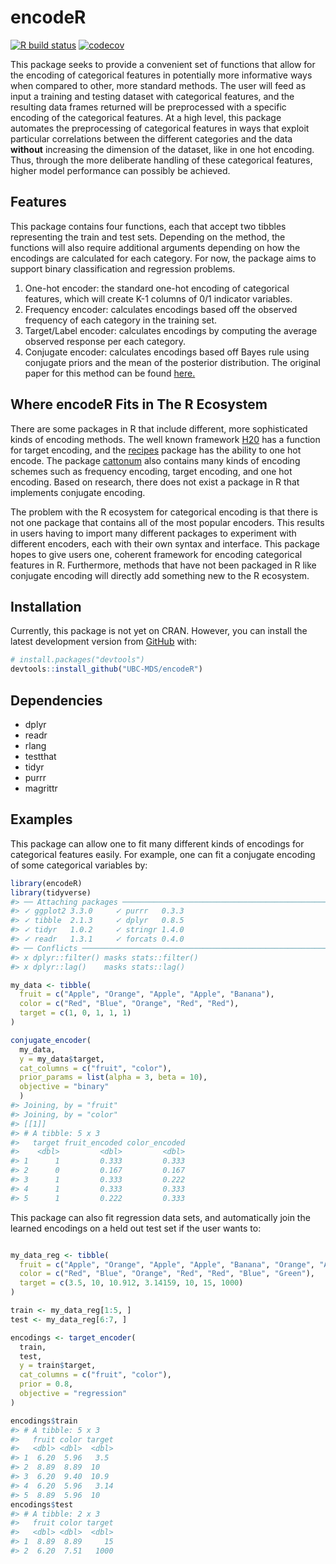 
<!-- README.md is generated from README.Rmd. Please edit that file -->

# encodeR

<!-- badges: start -->

[![R build
status](https://github.com/UBC-MDS/encodeR/workflows/R-CMD-check/badge.svg)](https://github.com/UBC-MDS/encodeR/actions)
[![codecov](https://codecov.io/gh/UBC-MDS/encodeR/branch/master/graph/badge.svg)](https://codecov.io/gh/UBC-MDS/encodeR)
<!-- badges: end -->

This package seeks to provide a convenient set of functions that allow
for the encoding of categorical features in potentially more informative
ways when compared to other, more standard methods. The user will feed
as input a training and testing dataset with categorical features, and
the resulting data frames returned will be preprocessed with a specific
encoding of the categorical features. At a high level, this package
automates the preprocessing of categorical features in ways that exploit
particular correlations between the different categories and the data
**without** increasing the dimension of the dataset, like in one hot
encoding. Thus, through the more deliberate handling of these
categorical features, higher model performance can possibly be achieved.

## Features

This package contains four functions, each that accept two tibbles
representing the train and test sets. Depending on the method, the
functions will also require additional arguments depending on how the
encodings are calculated for each category. For now, the package aims to
support binary classification and regression problems.

1.  One-hot encoder: the standard one-hot encoding of categorical
    features, which will create K-1 columns of 0/1 indicator variables.
2.  Frequency encoder: calculates encodings based off the observed
    frequency of each category in the training set.
3.  Target/Label encoder: calculates encodings by computing the average
    observed response per each category.
4.  Conjugate encoder: calculates encodings based off Bayes rule using
    conjugate priors and the mean of the posterior distribution. The
    original paper for this method can be found
    [here.](https://arxiv.org/pdf/1904.13001.pdf)

## Where encodeR Fits in The R Ecosystem

There are some packages in R that include different, more sophisticated
kinds of encoding methods. The well known framework
[H20](http://docs.h2o.ai/h2o/latest-stable/h2o-docs/data-munging/target-encoding.html)
has a function for target encoding, and the
[recipes](https://cran.r-project.org/web/packages/recipes/recipes.pdf)
package has the ability to one hot encode. The package
[cattonum](https://cran.r-project.org/web/packages/cattonum/cattonum.pdf)
also contains many kinds of encoding schemes such as frequency encoding,
target encoding, and one hot encoding. Based on research, there does not
exist a package in R that implements conjugate encoding.

The problem with the R ecosystem for categorical encoding is that there
is not one package that contains all of the most popular encoders. This
results in users having to import many different packages to experiment
with different encoders, each with their own syntax and interface. This
package hopes to give users one, coherent framework for encoding
categorical features in R. Furthermore, methods that have not been
packaged in R like conjugate encoding will directly add something new to
the R
ecosystem.

## Installation

<!-- You can install the released version of encodeR from [CRAN](https://CRAN.R-project.org) with: -->

<!-- ``` r -->

<!-- install.packages("encodeR") -->

<!-- ``` -->

Currently, this package is not yet on CRAN. However, you can install the
latest development version from [GitHub](https://github.com/) with:

``` r
# install.packages("devtools")
devtools::install_github("UBC-MDS/encodeR")
```

## Dependencies

  - dplyr
  - readr
  - rlang
  - testthat
  - tidyr
  - purrr
  - magrittr

## Examples

This package can allow one to fit many different kinds of encodings for
categorical features easily. For example, one can fit a conjugate
encoding of some categorical variables by:

``` r
library(encodeR)
library(tidyverse)
#> ── Attaching packages ─────────────────────────────────────────────────────────────────────────────── tidyverse 1.2.1 ──
#> ✓ ggplot2 3.3.0     ✓ purrr   0.3.3
#> ✓ tibble  2.1.3     ✓ dplyr   0.8.5
#> ✓ tidyr   1.0.2     ✓ stringr 1.4.0
#> ✓ readr   1.3.1     ✓ forcats 0.4.0
#> ── Conflicts ────────────────────────────────────────────────────────────────────────────────── tidyverse_conflicts() ──
#> x dplyr::filter() masks stats::filter()
#> x dplyr::lag()    masks stats::lag()

my_data <- tibble(
  fruit = c("Apple", "Orange", "Apple", "Apple", "Banana"),
  color = c("Red", "Blue", "Orange", "Red", "Red"),
  target = c(1, 0, 1, 1, 1)
)

conjugate_encoder(
  my_data,
  y = my_data$target,
  cat_columns = c("fruit", "color"),
  prior_params = list(alpha = 3, beta = 10), 
  objective = "binary"
  )
#> Joining, by = "fruit"
#> Joining, by = "color"
#> [[1]]
#> # A tibble: 5 x 3
#>   target fruit_encoded color_encoded
#>    <dbl>         <dbl>         <dbl>
#> 1      1         0.333         0.333
#> 2      0         0.167         0.167
#> 3      1         0.333         0.222
#> 4      1         0.333         0.333
#> 5      1         0.222         0.333
```

This package can also fit regression data sets, and automatically join
the learned encodings on a held out test set if the user wants to:

``` r

my_data_reg <- tibble(
  fruit = c("Apple", "Orange", "Apple", "Apple", "Banana", "Orange", "Apple"),
  color = c("Red", "Blue", "Orange", "Red", "Red", "Blue", "Green"),
  target = c(3.5, 10, 10.912, 3.14159, 10, 15, 1000)
)

train <- my_data_reg[1:5, ]
test <- my_data_reg[6:7, ]

encodings <- target_encoder(
  train,
  test,
  y = train$target,
  cat_columns = c("fruit", "color"),
  prior = 0.8, 
  objective = "regression" 
)

encodings$train
#> # A tibble: 5 x 3
#>   fruit color target
#>   <dbl> <dbl>  <dbl>
#> 1  6.20  5.96   3.5 
#> 2  8.89  8.89  10   
#> 3  6.20  9.40  10.9 
#> 4  6.20  5.96   3.14
#> 5  8.89  5.96  10
encodings$test
#> # A tibble: 2 x 3
#>   fruit color target
#>   <dbl> <dbl>  <dbl>
#> 1  8.89  8.89     15
#> 2  6.20  7.51   1000
```

<!-- What is special about using `README.Rmd` instead of just `README.md`? You can include R chunks like so: -->

<!-- ```{r cars} -->

<!-- summary(cars) -->

<!-- ``` -->

<!-- You'll still need to render `README.Rmd` regularly, to keep `README.md` up-to-date. -->

<!-- You can also embed plots, for example: -->

<!-- ```{r pressure, echo = FALSE} -->

<!-- plot(pressure) -->

<!-- ``` -->

<!-- In that case, don't forget to commit and push the resulting figure files, so they display on GitHub! -->
